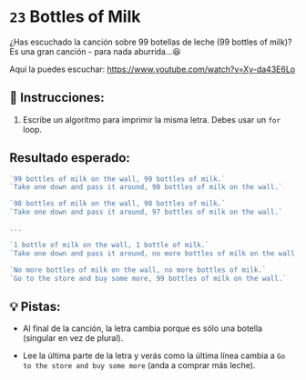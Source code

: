 # `23` Bottles of Milk

¿Has escuchado la canción sobre 99 botellas de leche (99 bottles of milk)?  Es una gran canción - para nada aburrida...😆

Aquí la puedes escuchar: https://www.youtube.com/watch?v=Xy-da43E6Lo

## 📝 Instrucciones:

1. Escribe un algoritmo para imprimir la misma letra. Debes usar un `for` loop.

## Resultado esperado:

```js
`99 bottles of milk on the wall, 99 bottles of milk.` 
`Take one down and pass it around, 98 bottles of milk on the wall.`

`98 bottles of milk on the wall, 98 bottles of milk.`
`Take one down and pass it around, 97 bottles of milk on the wall.`

...

`1 bottle of milk on the wall, 1 bottle of milk.`
`Take one down and pass it around, no more bottles of milk on the wall.`

`No more bottles of milk on the wall, no more bottles of milk.`
`Go to the store and buy some more, 99 bottles of milk on the wall.`
```

## 💡 Pistas:

+ Al final de la canción, la letra cambia porque es sólo una botella (singular en vez de plural).

+ Lee la última parte de la letra y verás como la última línea cambia a `Go to the store and buy some more` (anda a comprar más leche).
